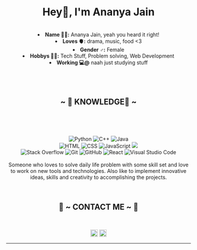 <body>
  <center>
<h1 align="center">Hey👋, I'm Ananya Jain </h1>
<br>

  
<div align ="center">
<!-- <h2 align="center"> 🦊 ~ ABOUT ME ~ 🦊 </h2> -->
  <div align="center">
<!-- <img src="https://i.pinimg.com/originals/fe/91/6c/fe916cc5dd145ff1b57b8eb43dbf2234.gif" align="right" width="200px" height="200px" ;> -->
  </div>
  <div>
<li>
 <b>Name 🧑‍🎓:</b> Ananya Jain, yeah you heard it right!
  </li>
<li>
<b>Loves 🫀:</b> drama, music, food <3
</li>
<li>
<b>Gender ♂️:</b> Female
</li>
<li>
<b>Hobbys 🧑‍💻:</b> Tech Stuff, Problem solving, Web Development
</li>
<li>
<b>Working 💻@</b> naah just studying stuff
</li>
  </div>
<br><br><br>
</div>
<div>
<h2 align="center">            ~ 📇 KNOWLEDGE📇 ~</h2>
 <br>
<p>
  <div align="center">
  </div>
</div>
<div>
  <br>
 
<p align="center">
  <img alt="Python" src="https://img.shields.io/badge/Python%20-%2314354C.svg?style=plastic&logo=python&logoColor=white">
  <img alt="C++" src="https://img.shields.io/badge/C++%20-%2300599C.svg?style=plastic&logo=c%2B%2B&logoColor=white"> 
  <img alt="Java" src="https://img.shields.io/badge/Java-%23007396.svg?style=plastic&logo=java&logoColor=white">
  <br>
   <img alt="HTML" src="https://img.shields.io/badge/HTML5%20-%23E34F26.svg?style=plastic&logo=html5&logoColor=white">
  <img alt="CSS" src="https://img.shields.io/badge/CSS%20-%231572B6.svg?style=plastic&logo=css3&logoColor=white">
  <img alt="JavaScript" src="https://img.shields.io/badge/JavaScript%20-%23F7DF1E.svg?style=plastic&logo=javascript&logoColor=black"> 
   <img src="https://img.shields.io/badge/mysql-%234479A1.svg?&style=plastic&logo=mysql&logoColor=white">
  <br>
  <img alt="Stack Overflow" src="https://img.shields.io/badge/-Stack%20Overflow-FE7A16?style=plastic&logo=stack-overflow&logoColor=white">
   <img alt="Git" src="https://img.shields.io/badge/Git%20-%23F05033.svg?style=plastic&logo=git&logoColor=white">
  <img alt="GitHub" src="https://img.shields.io/badge/github-%23181717.svg?style=plastic&logo=github&logoColor=white">
  <img alt="React" src="https://img.shields.io/badge/react-%2361DAFB.svg?style=plastic&logo=React&logoColor=black">
  <img alt="Visual Studio Code" src="https://img.shields.io/badge/Visual%20Studio%20Code-0078d7.svg?style=plastic&logo=visual-studio-code&logoColor=white">
  <br> <br>
Someone who loves to solve daily life problem with some skill set and love to work on new tools and technologies. Also like to
implement innovative ideas, skills and creativity to accomplishing the projects.
</p>
<br>
<h2 align="center">           📝 ~ CONTACT ME ~ 📝</h2>
  <div align="center">
  </div>
<br>
<!-- <p align="center">Wanna connect <br>
personally??? huhhh!!!</p> -->
<p align="center"><a href="mailto:jainananya1905@gmail.com"><img img src="https://img.shields.io/badge/gmail-%23EA4335.svg?style=plastic&logo=gmail&logoColor=white" alt="Gmail" height=20px/></a>
 <a href="https://www.linkedin.com/in/ananya-jain05/" target="_blank">
<img src="https://img.shields.io/badge/linkedin-%230A66C2.svg?style=plastic&logo=linkedin&logoColor=white" alt="LinkedIn" height=20px/></a></p>
</div>
<!--    <p align="center"> 
<a href="https://github.com/antonkomarev/github-profile-views-counter">
    <img src="https://komarev.com/ghpvc/?username=pushpender-sh&style=for-the-badge">
</a>
</p>
    <br> -->
<div>
<div align="center">
<!-- <img src="https://i.pinimg.com/originals/ed/29/74/ed29741e2d0fb0ae214a333c69fd9b2e.gif"> -->
</div>
<hr>
</div>
</div>
    </center>
</body>
